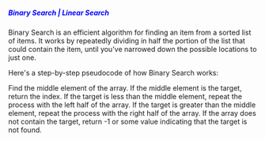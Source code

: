 <h5 style="color:blue;">Binary Search | Linear Search</h5>

Binary Search is an efficient algorithm for finding an item from a sorted list of items. It works by repeatedly dividing in half the portion of the list that could contain the item, until you've narrowed down the possible locations to just one.

Here's a step-by-step pseudocode of how Binary Search works:

Find the middle element of the array.
If the middle element is the target, return the index.
If the target is less than the middle element, repeat the process with the left half of the array.
If the target is greater than the middle element, repeat the process with the right half of the array.
If the array does not contain the target, return -1 or some value indicating that the target is not found.